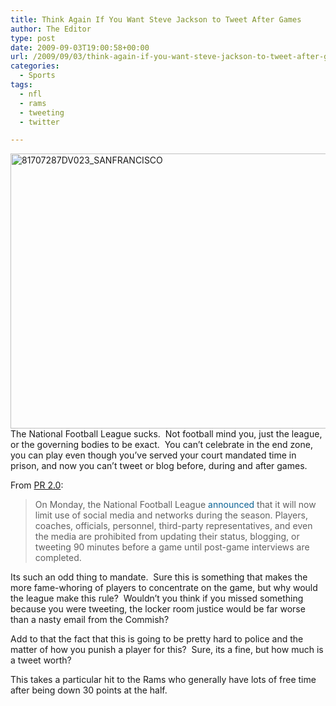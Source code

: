 ```yaml
---
title: Think Again If You Want Steve Jackson to Tweet After Games
author: The Editor
type: post
date: 2009-09-03T19:00:58+00:00
url: /2009/09/03/think-again-if-you-want-steve-jackson-to-tweet-after-games/
categories:
  - Sports
tags:
  - nfl
  - rams
  - tweeting
  - twitter

---
```

[<img class="aligncenter size-full wp-image-1600" title="81707287DV023_SANFRANCISCO" src="http://punchingkitty.com/wp-content/uploads/2009/09/right_cross.jpg" alt="81707287DV023_SANFRANCISCO" width="660" height="440" srcset="http://media.punchingkitty.com/wordpress/2009/09/right_cross.jpg 660w, http://media.punchingkitty.com/wordpress/2009/09/right_cross-300x200.jpg 300w" sizes="(max-width: 660px) 100vw, 660px" />][1]The National Football League sucks.  Not football mind you, just the league, or the governing bodies to be exact.  You can&#8217;t celebrate in the end zone, you can play even though you&#8217;ve served your court mandated time in prison, and now you can&#8217;t tweet or blog before, during and after games.

From [PR 2.0][2]:

> On Monday, the National Football League <a style="color: #0c6395; text-decoration: none;" href="http://news.cnet.com/8301-17939_109-10322904-2.html">announced</a> that it will now limit use of social media and networks during the season. Players, coaches, officials, personnel, third-party representatives, and even the media are prohibited from updating their status, blogging, or tweeting 90 minutes before a game until post-game interviews are completed.

Its such an odd thing to mandate.  Sure this is something that makes the more fame-whoring of players to concentrate on the game, but why would the league make this rule?  Wouldn&#8217;t you think if you missed something because you were tweeting, the locker room justice would be far worse than a nasty email from the Commish?

Add to that the fact that this is going to be pretty hard to police and the matter of how you punish a player for this?  Sure, its a fine, but how much is a tweet worth?

This takes a particular hit to the Rams who generally have lots of free time after being down 30 points at the half.

 [1]: http://punchingkitty.com/wp-content/uploads/2009/09/right_cross.jpg
 [2]: http://www.briansolis.com/2009/09/no-tweets-for-you-nfl-bans-tweets-before-during-and-after-games/